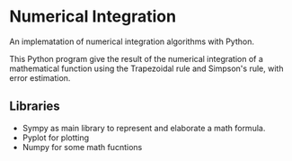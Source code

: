 # Numerical Integration

An implematation of numerical integration algorithms with Python.  

This Python program give the result of the numerical integration of a mathematical function using the Trapezoidal rule and Simpson's rule, with error estimation.

## Libraries

 - Sympy as main library to represent and elaborate a math formula.
 - Pyplot for plotting
 - Numpy for some math fucntions